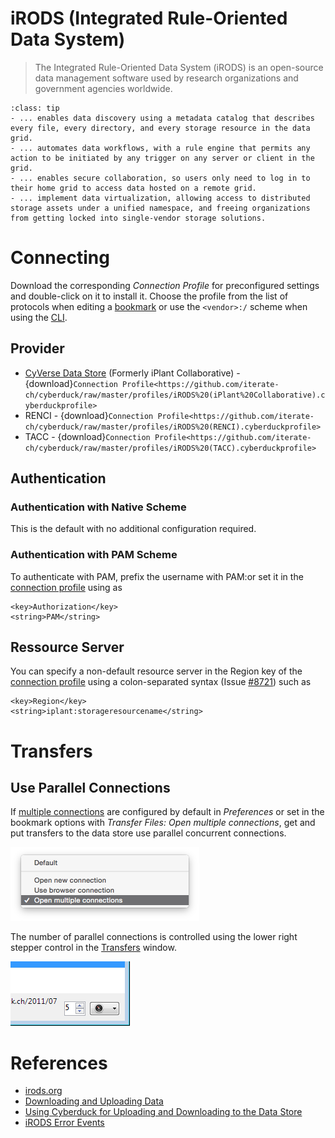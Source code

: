 iRODS (Integrated Rule-Oriented Data System)
===

> The Integrated Rule-Oriented Data System (iRODS) is an open-source data management software used by research organizations and government agencies worldwide.

```{admonition} iRODS ...
:class: tip
- ... enables data discovery using a metadata catalog that describes every file, every directory, and every storage resource in the data grid.
- ... automates data workflows, with a rule engine that permits any action to be initiated by any trigger on any server or client in the grid.
- ... enables secure collaboration, so users only need to log in to their home grid to access data hosted on a remote grid.
- ... implement data virtualization, allowing access to distributed storage assets under a unified namespace, and freeing organizations from getting locked into single-vendor storage solutions.
```

# Connecting

Download the corresponding *Connection Profile* for preconfigured settings and double-click on it to install it. Choose the profile from the list of protocols when editing a [bookmark](../cyberduck/bookmarks.md) or use the `<vendor>:/` scheme when using the [CLI](../cli/index).

## Provider

- [CyVerse Data Store](http://www.cyverse.org/data-store) (Formerly iPlant Collaborative) - {download}`Connection Profile<https://github.com/iterate-ch/cyberduck/raw/master/profiles/iRODS%20(iPlant%20Collaborative).cyberduckprofile>`
- RENCI - {download}`Connection Profile<https://github.com/iterate-ch/cyberduck/raw/master/profiles/iRODS%20(RENCI).cyberduckprofile>`
- TACC - {download}`Connection Profile<https://github.com/iterate-ch/cyberduck/raw/master/profiles/iRODS%20(TACC).cyberduckprofile>`

## Authentication

### Authentication with Native Scheme

This is the default with no additional configuration required.

### Authentication with PAM Scheme

To authenticate with PAM, prefix the username with PAM:or set it in the [connection profile](index.md#connection-profiles) using as

    <key>Authorization</key>
    <string>PAM</string>

## Ressource Server

You can specify a non-default resource server in the Region key of the [connection profile](index.md#connection-profiles) using a colon-separated syntax (Issue [#8721](https://trac.cyberduck.io/ticket/8721)) such as

	<key>Region</key>
	<string>iplant:storageresourcename</string>

# Transfers

## Use Parallel Connections

If [multiple connections](../cyberduck/transfer.md#connections) are configured by default in *Preferences* or set in the bookmark options with *Transfer Files: Open multiple connections*, get and put transfers to the data store use parallel concurrent connections.

![Open multiple connections](_images/Use_parallel_transfer_option.png)

The number of parallel connections is controlled using the lower right stepper control in the [Transfers](../cyberduck/transfer.md) window.

![Limit Number of Transfers](_images/Limit_Number_of_Transfers.png)

# References

- [irods.org](http://irods.org/)
- [Downloading and Uploading Data](https://cyverse.atlassian.net/wiki/spaces/DS/pages/241869862/Downloading+and+Uploading+Data)
- [Using Cyberduck for Uploading and Downloading to the Data Store](https://cyverse.atlassian.net/wiki/spaces/DS/pages/241869843/Using+Cyberduck+for+Uploading+and+Downloading+to+the+Data+Store)
- [iRODS Error Events](https://github.com/irods/irods-legacy/blob/master/iRODS/lib/core/include/rodsErrorTable.h)